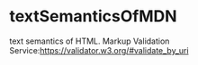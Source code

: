 # textSemanticsOfMDN
text semantics of HTML.
Markup Validation Service:https://validator.w3.org/#validate_by_uri
